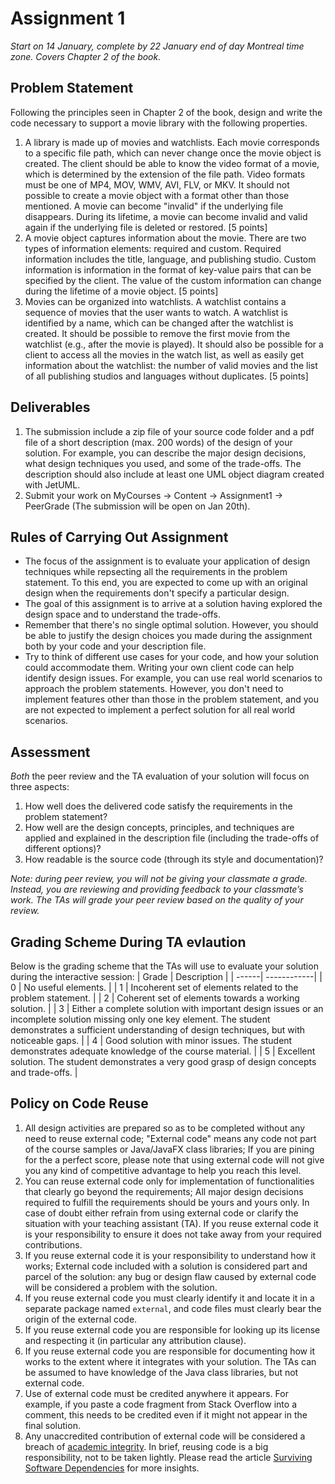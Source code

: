 # Assignment 1

*Start on 14 January, complete by 22 January end of day Montreal time zone. Covers Chapter 2 of the book.*

## Problem Statement

Following the principles seen in Chapter 2 of the book, design and write the code necessary to support a movie library with the following properties.

1. A library is made up of movies and watchlists. Each movie corresponds to a specific file path, which can never change once the movie object is created. The client should be able to know the video format of a movie, which is determined by the extension of the file path. Video formats must be one of MP4, MOV, WMV, AVI, FLV, or MKV. It should not possible to create a movie object with a format other than those mentioned. A movie can become "invalid" if the underlying file disappears. During its lifetime, a movie can become invalid and valid again if the underlying file is deleted or restored. [5 points]
2. A movie object captures information about the movie. There are two types of information elements: required and custom. Required information includes the title, language, and publishing studio. Custom information is information in the format of key-value pairs that can be specified by the client. The value of the custom information can change during the lifetime of a movie object. [5 points]
3. Movies can be organized into watchlists. A watchlist contains a sequence of movies that the user wants to watch. A watchlist is identified by a name, which can be changed after the watchlist is created. It should be possible to remove the first movie from the watchlist (e.g., after the movie is played). It should also be possible for a client to access all the movies in the watch list, as well as easily get information about the watchlist: the number of valid movies and the list of all publishing studios and languages without duplicates. [5 points]

## Deliverables

1. The submission include a zip file of your source code folder and a pdf file of a short description (max. 200 words) of the design of your solution. For example, you can describe the major design decisions, what design techniques you used, and some of the trade-offs. The description should also include at least one UML object diagram created with JetUML.
2. Submit your work on MyCourses -> Content -> Assignment1 -> PeerGrade (The submission will be open on Jan 20th).

## Rules of Carrying Out Assignment

* The focus of the assignment is to evaluate your application of design techniques while repsecting all the requirements in the problem statement. To this end, you are expected to come up with an original design when the requirements don't specify a particular design.
* The goal of this assignment is to arrive at a solution having explored the design space and to understand the trade-offs.
* Remember that there's no single optimal solution. However, you should be able to justify the design choices you made during the assignment both by your code and your description file.
* Try to think of different use cases for your code, and how your solution could accommodate them. Writing your own client code can help identify design issues. For example, you can use real world scenarios to approach the problem statements. However, you don't need to implement features other than those in the problem statement, and you are not expected to implement a perfect solution for all real world scenarios.

## Assessment

*Both* the peer review and the TA evaluation of your solution will focus on three aspects:

1. How well does the delivered code satisfy the requirements in the problem statement?
2. How well are the design concepts, principles, and techniques are applied and explained in the description file (including the trade-offs of different options)?
3. How readable is the source code (through its style and documentation)?

*Note: during peer review, you will not be giving your classmate a grade. Instead, you are reviewing and providing feedback to your classmate’s work. The TAs will grade your peer review based on the quality of your review.*

## Grading Scheme During TA evlaution

Below is the grading scheme that the TAs will use to evaluate your solution during the interactive session:
| Grade | Description |
| ------| ------------|
| 0 | No useful elements. |
| 1 | Incoherent set of elements related to the problem statement. |
| 2 | Coherent set of elements towards a working solution. |
| 3 | Either a complete solution with important design issues or an incomplete solution missing only one key element. The student demonstrates a sufficient understanding of design techniques, but with noticeable gaps. |
| 4 | Good solution with minor issues. The student demonstrates adequate knowledge of the course material. |
| 5 | Excellent solution. The student demonstrates a very good grasp of design concepts and trade-offs. |

## Policy on Code Reuse

1. All design activities are prepared so as to be completed without any need to reuse external code; "External code" means any code not part of the course samples or Java/JavaFX class libraries; If you are pining for the a perfect score, please note that using external code will not give you any kind of competitive advantage to help you reach this level.
2. You can reuse external code only for implementation of functionalities that clearly go beyond the requirements; All major design decisions required to fulfill the requirements should be yours and yours only. In case of doubt either refrain from using external code or clarify the situation with your teaching assistant (TA). If you reuse external code it is your responsibility to ensure it does not take away from your required contributions.
3. If you reuse external code it is your responsibility to understand how it works; External code included with a solution is considered part and parcel of the solution: any bug or design flaw caused by external code will be considered a problem with the solution.
4. If you reuse external code you must clearly identify it and locate it in a separate package named `external`, and code files must clearly bear the origin of the external code.
5. If you reuse external code you are responsible for looking up its license and respecting it (in particular any attribution clause).
6. If you reuse external code you are responsible for documenting how it works to the extent where it integrates with your solution. The TAs can be assumed to have knowledge of the Java class libraries, but not external code.
7. Use of external code must be credited anywhere it appears. For example, if you paste a code fragment from Stack Overflow into a comment, this needs to be credited even if it might not appear in the final solution.
8. Any unaccredited contribution of external code will be considered a breach of [academic integrity](https://www.mcgill.ca/students/srr/academicrights/integrity).
In brief, reusing code is a big responsibility, not to be taken lightly. Please read the article [Surviving Software Dependencies](https://cacm.acm.org/magazines/2019/9/238968-surviving-software-dependencies/fulltext) for more insights.
